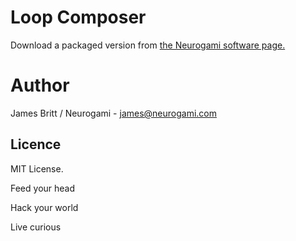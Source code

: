 # Loop Composer






Download a packaged version from [the Neurogami software page.](http://neurogami.com/code)


# Author

James Britt / Neurogami - james@neurogami.com

## Licence

MIT License.


Feed your head

Hack your world

Live curious



